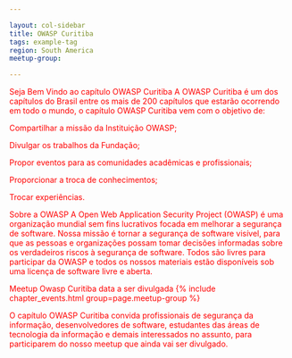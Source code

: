 ```yaml
---

layout: col-sidebar
title: OWASP Curitiba
tags: example-tag
region: South America
meetup-group:

---
```


<div style='color:red;'>

Seja Bem Vindo ao capítulo OWASP Curitiba
A OWASP Curitiba é um dos capítulos do Brasil entre os mais de 200 capítulos que estarão ocorrendo em todo o mundo, o capítulo OWASP Curitiba vem com o objetivo de:

Compartilhar a missão da Instituição OWASP;

Divulgar os trabalhos da Fundação;

Propor eventos para as comunidades acadêmicas e profissionais;

Proporcionar a troca de conhecimentos;

Trocar experiências.

Sobre a OWASP
A Open Web Application Security Project (OWASP) é uma organização mundial sem fins lucrativos focada em melhorar a segurança de software. Nossa missão é tornar a segurança de software visível, para que as pessoas e organizações possam tomar decisões informadas sobre os verdadeiros riscos à segurança de software. Todos são livres para participar da OWASP e todos os nossos materiais estão disponíveis sob uma licença de software livre e aberta.

Meetup Owasp Curitiba data a ser divulgada
{% include chapter_events.html group=page.meetup-group %}

O capítulo OWASP Curitiba convida profissionais de segurança da informação, desenvolvedores de software, estudantes das áreas de tecnologia da informação e demais interessados no assunto, para participarem do nosso meetup que ainda vai ser divulgado.


